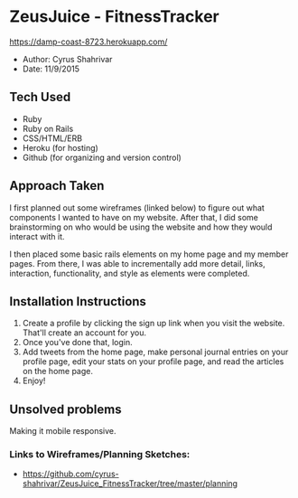 # ZeusJuice - FitnessTracker

https://damp-coast-8723.herokuapp.com/  

- Author: Cyrus Shahrivar
- Date: 11/9/2015

## Tech Used

- Ruby
- Ruby on Rails
- CSS/HTML/ERB
- Heroku (for hosting)
- Github (for organizing and version control)

## Approach Taken

I first planned out some wireframes (linked below) to figure out what components I wanted to have on my website.  After that, I did some brainstorming on who would be using the website and how they would interact with it.

I then placed some basic rails elements on my home page and my member pages. From there, I was able to incrementally add more detail, links, interaction, functionality, and style as elements were completed.

## Installation Instructions

1. Create a profile by clicking the sign up link when you visit the website.  That'll create an account for you.  
2. Once you've done that, login.
3. Add tweets from the home page, make personal journal entries on your profile page, edit your stats on your profile page, and read the articles on the home page.
4. Enjoy!

## Unsolved problems

Making it mobile responsive.

### Links to Wireframes/Planning Sketches:
 - https://github.com/cyrus-shahrivar/ZeusJuice_FitnessTracker/tree/master/planning
